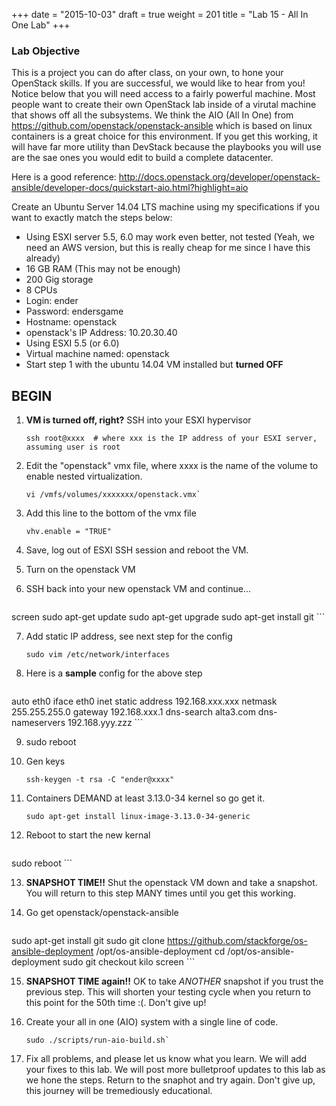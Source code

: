 +++
date = "2015-10-03"
draft = true
weight = 201
title = "Lab 15 - All In One Lab"
+++

### Lab Objective ####
This is a project you can do after class, on your own, to hone your OpenStack skills. If you are successful, we would like to hear from you! Notice below that you will need access to a fairly powerful machine. Most people want to create their own OpenStack lab inside of a virutal machine that shows off all the subsystems. We think the AIO (All In One) from https://github.com/openstack/openstack-ansible  which is based on linux containers is a great choice for this environment. If you get this working, it will have far more utility than DevStack because the playbooks you will use are the sae ones you would edit to build a complete datacenter.  

Here is a good reference: http://docs.openstack.org/developer/openstack-ansible/developer-docs/quickstart-aio.html?highlight=aio

Create an Ubuntu Server 14.04 LTS machine using my specifications if you want to exactly match the steps below:

- Using ESXI server 5.5, 6.0 may work even better, not tested (Yeah, we need an AWS version, but this is really cheap for me since I have this already)
- 16 GB RAM  (This may not be enough)
- 200 Gig storage
- 8 CPUs
- Login: ender
- Password: endersgame
- Hostname: openstack
- openstack's IP Address: 10.20.30.40
- Using ESXI 5.5 (or 6.0)
- Virtual machine named: openstack
- Start step 1 with the ubuntu 14.04 VM installed but **turned OFF**

## BEGIN 

 
1. **VM is turned off, right?** SSH into your ESXI hypervisor

    ```
    ssh root@xxxx  # where xxx is the IP address of your ESXI server, assuming user is root
	```
 
2. Edit the "openstack" vmx file, where xxxx is the name of the volume to enable nested virtualization.

    ```
    vi /vmfs/volumes/xxxxxxx/openstack.vmx`
    ```

3. Add this line to the bottom of the vmx file

    ```
    vhv.enable = "TRUE"
    ```
	
4. Save, log out of ESXI SSH session and reboot the VM.
 
5. Turn on the openstack VM
 
6. SSH back into your new openstack VM and continue...

    ```
screen
sudo apt-get update
sudo apt-get upgrade
sudo apt-get install git
    ```
 
7. Add static IP address, see next step for the config

    ```
    sudo vim /etc/network/interfaces
    ```
	
8. Here is a **sample** config for the above step

    ```
auto eth0
iface eth0 inet static
address 192.168.xxx.xxx
netmask 255.255.255.0
gateway 192.168.xxx.1
dns-search alta3.com
dns-nameservers 192.168.yyy.zzz
    ```
 
9. sudo reboot
 
10. Gen keys

    ```
    ssh-keygen -t rsa -C "ender@xxxx"
	```
 
11. Containers DEMAND at least 3.13.0-34 kernel so go get it.

    ```
    sudo apt-get install linux-image-3.13.0-34-generic
    ```

12. Reboot to start the new kernal

    ```	
sudo reboot
    ```
 
13. **SNAPSHOT TIME!!** Shut the openstack VM down and take a snapshot. You will return to this step MANY times until you get this working.
 
14. Go get openstack/openstack-ansible

    ```
sudo apt-get install git
sudo git clone https://github.com/stackforge/os-ansible-deployment   /opt/os-ansible-deployment
cd /opt/os-ansible-deployment
sudo git checkout kilo
screen
    ```

15. **SNAPSHOT TIME again!!** OK to take *ANOTHER* snapshot if you trust the previous step. This will shorten your testing cycle when you return to this point for the 50th time :(.  Don't give up!
	
16. Create your all in one (AIO) system with a single line of code.

    ```
    sudo ./scripts/run-aio-build.sh`
    ```

17. Fix all problems, and please let us know what you learn. We will add your fixes to this lab.
We will post more bulletproof updates to this lab as we hone the steps. 
Return to the snaphot and try again. 
Don't give up, this journey will be tremediously educational.
